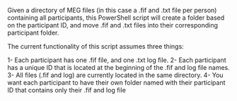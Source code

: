 Given a directory of MEG files (in this case a .fif and .txt file per person) containing all participants, this PowerShell script will create a folder based on the participant ID, and move .fif and .txt files into their corresponding participant folder.

The current functionality of this script assumes three things:

1- Each participant has one .fif file, and one .txt log file. 
2- Each participant has a unique ID that is located at the beginning of the .fif and log file names.
3- All files (.fif and log) are currently located in the same directory.
4- You want each participant to have their own folder named with their participant ID that contains only their .fif and log file

